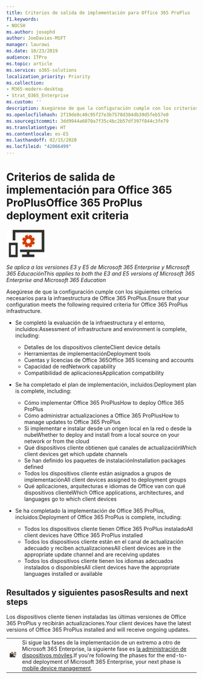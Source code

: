 ```yaml
---
title: Criterios de salida de implementación para Office 365 ProPlus
f1.keywords:
- NOCSH
ms.author: josephd
author: JoeDavies-MSFT
manager: laurawi
ms.date: 10/23/2019
audience: ITPro
ms.topic: article
ms.service: o365-solutions
localization_priority: Priority
ms.collection:
- M365-modern-desktop
- Strat_O365_Enterprise
ms.custom: ''
description: Asegúrese de que la configuración cumple con los criterios de Microsoft 365 Enterprise para la infraestructura de Office 365 ProPlus.
ms.openlocfilehash: 2f19de8c40c95f27e3b7578d384db39d5feb57e0
ms.sourcegitcommit: 3dd9944a6070a7f35c4bc2b57df397f844c3fe79
ms.translationtype: HT
ms.contentlocale: es-ES
ms.lasthandoff: 02/15/2020
ms.locfileid: "42066499"
---
```

# <a name="office-365-proplus-deployment-exit-criteria"></a><span data-ttu-id="e2725-103">Criterios de salida de implementación para Office 365 ProPlus</span><span class="sxs-lookup"><span data-stu-id="e2725-103">Office 365 ProPlus deployment exit criteria</span></span>

![Fase 4: Office 365 ProPlus](../media/deploy-foundation-infrastructure/O365proplus_icon-small.png)

<span data-ttu-id="e2725-105">*Se aplica a las versiones E3 y E5 de Microsoft 365 Enterprise y Microsoft 365 Educación*</span><span class="sxs-lookup"><span data-stu-id="e2725-105">*This applies to both the E3 and E5 versions of Microsoft 365 Enterprise and Microsoft 365 Education*</span></span>

<span data-ttu-id="e2725-106">Asegúrese de que la configuración cumple con los siguientes criterios necesarios para la infraestructura de Office 365 ProPlus.</span><span class="sxs-lookup"><span data-stu-id="e2725-106">Ensure that your configuration meets the following required criteria for Office 365 ProPlus infrastructure.</span></span>

- <span data-ttu-id="e2725-107">Se completó la evaluación de la infraestructura y el entorno, incluidos:</span><span class="sxs-lookup"><span data-stu-id="e2725-107">Assessment of infrastructure and environment is complete, including:</span></span>

    - <span data-ttu-id="e2725-108">Detalles de los dispositivos cliente</span><span class="sxs-lookup"><span data-stu-id="e2725-108">Client device details</span></span>
    - <span data-ttu-id="e2725-109">Herramientas de implementación</span><span class="sxs-lookup"><span data-stu-id="e2725-109">Deployment tools</span></span>
    - <span data-ttu-id="e2725-110">Cuentas y licencias de Office 365</span><span class="sxs-lookup"><span data-stu-id="e2725-110">Office 365 licensing and accounts</span></span>
    - <span data-ttu-id="e2725-111">Capacidad de red</span><span class="sxs-lookup"><span data-stu-id="e2725-111">Network capability</span></span>
    - <span data-ttu-id="e2725-112">Compatibilidad de aplicaciones</span><span class="sxs-lookup"><span data-stu-id="e2725-112">Application compatibility</span></span>

- <span data-ttu-id="e2725-113">Se ha completado el plan de implementación, incluidos:</span><span class="sxs-lookup"><span data-stu-id="e2725-113">Deployment plan is complete, including:</span></span>

    - <span data-ttu-id="e2725-114">Cómo implementar Office 365 ProPlus</span><span class="sxs-lookup"><span data-stu-id="e2725-114">How to deploy Office 365 ProPlus</span></span>
    - <span data-ttu-id="e2725-115">Cómo administrar actualizaciones a Office 365 ProPlus</span><span class="sxs-lookup"><span data-stu-id="e2725-115">How to manage updates to Office 365 ProPlus</span></span>
    - <span data-ttu-id="e2725-116">Si implementar e instalar desde un origen local en la red o desde la nube</span><span class="sxs-lookup"><span data-stu-id="e2725-116">Whether to deploy and install from a local source on your network or from the cloud</span></span>
    - <span data-ttu-id="e2725-117">Qué dispositivos cliente obtienen qué canales de actualización</span><span class="sxs-lookup"><span data-stu-id="e2725-117">Which client devices get which update channels</span></span>
    - <span data-ttu-id="e2725-118">Se han definido los paquetes de instalación</span><span class="sxs-lookup"><span data-stu-id="e2725-118">Installation packages defined</span></span>
    - <span data-ttu-id="e2725-119">Todos los dispositivos cliente están asignados a grupos de implementación</span><span class="sxs-lookup"><span data-stu-id="e2725-119">All client devices assigned to deployment groups</span></span>
    - <span data-ttu-id="e2725-120">Qué aplicaciones, arquitecturas e idiomas de Office van con qué dispositivos cliente</span><span class="sxs-lookup"><span data-stu-id="e2725-120">Which Office applications, architectures, and languages go to which client devices</span></span>

- <span data-ttu-id="e2725-121">Se ha completado la implementación de Office 365 ProPlus, incluidos:</span><span class="sxs-lookup"><span data-stu-id="e2725-121">Deployment of Office 365 ProPlus is complete, including:</span></span>

    - <span data-ttu-id="e2725-122">Todos los dispositivos cliente tienen Office 365 ProPlus instalado</span><span class="sxs-lookup"><span data-stu-id="e2725-122">All client devices have Office 365 ProPlus installed</span></span>
    - <span data-ttu-id="e2725-123">Todos los dispositivos cliente están en el canal de actualización adecuado y reciben actualizaciones</span><span class="sxs-lookup"><span data-stu-id="e2725-123">All client devices are in the appropriate update channel and are receiving updates</span></span>
    - <span data-ttu-id="e2725-124">Todos los dispositivos cliente tienen los idiomas adecuados instalados o disponibles</span><span class="sxs-lookup"><span data-stu-id="e2725-124">All client devices have the appropriate languages installed or available</span></span>



## <a name="results-and-next-steps"></a><span data-ttu-id="e2725-125">Resultados y siguientes pasos</span><span class="sxs-lookup"><span data-stu-id="e2725-125">Results and next steps</span></span>

<span data-ttu-id="e2725-126">Los dispositivos cliente tienen instaladas las últimas versiones de Office 365 ProPlus y recibirán actualizaciones.</span><span class="sxs-lookup"><span data-stu-id="e2725-126">Your client devices have the latest versions of Office 365 ProPlus installed and will receive ongoing updates.</span></span>

|||
|:-------|:-----|
|![Fase 5: Administración de dispositivos móviles](../media/deploy-foundation-infrastructure/mobiledevicemgmt_icon-small.png)| <span data-ttu-id="e2725-128">Si sigue las fases de la implementación de un extremo a otro de Microsoft 365 Enterprise, la siguiente fase es [la administración de dispositivos móviles](mobility-infrastructure.md).</span><span class="sxs-lookup"><span data-stu-id="e2725-128">If you're following the phases for the end-to-end deployment of Microsoft 365 Enterprise, your next phase is [mobile device management](mobility-infrastructure.md).</span></span> |
